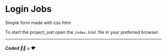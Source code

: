 # Login Jobs

Simple form made with css html




To start the project, just open the `index.html` file in your preferred browser.

---
##### Coded 👩‍💻 = ❤
